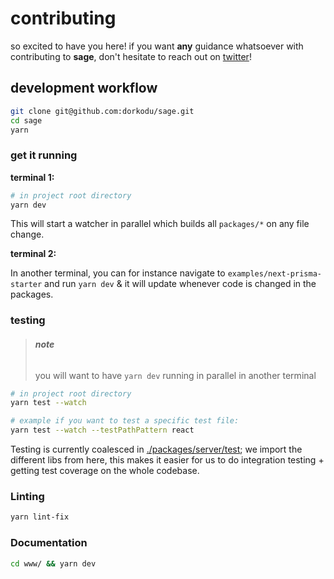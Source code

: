 # contributing

so excited to have you here!
if you want **any** guidance whatsoever with contributing to **sage**, don't hesitate to reach out on [twitter](https://twitter.com/d0rukeray)!


## development workflow

```bash
git clone git@github.com:dorkodu/sage.git
cd sage
yarn
```

### get it running

**terminal 1:**

```bash
# in project root directory
yarn dev
```

This will start a watcher in parallel which builds all `packages/*` on any file change.

**terminal 2:**

In another terminal, you can for instance navigate to `examples/next-prisma-starter` and run `yarn dev` & it will update whenever code is changed in the packages.

### testing

> ###### **note**
>
> you will want to have `yarn dev` running in parallel in another terminal

```bash
# in project root directory
yarn test --watch

# example if you want to test a specific test file:
yarn test --watch --testPathPattern react
```

Testing is currently coalesced in [./packages/server/test](./packages/server/test); we import the different libs from here, this makes it easier for us to do integration testing + getting test coverage on the whole codebase.

### Linting

```bash
yarn lint-fix
```

### Documentation

```bash
cd www/ && yarn dev
```
